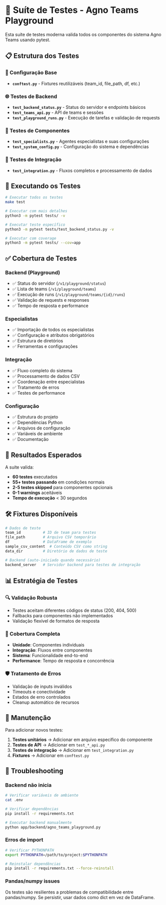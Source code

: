 # 🧪 Suíte de Testes - Agno Teams Playground

Esta suíte de testes moderna valida todos os componentes do sistema Agno Teams usando pytest.

## 📋 Estrutura dos Testes

### 🔧 Configuração Base
- **`conftest.py`** - Fixtures reutilizáveis (team_id, file_path, df, etc.)

### 🌐 Testes de Backend
- **`test_backend_status.py`** - Status do servidor e endpoints básicos
- **`test_teams_api.py`** - API de teams e sessões
- **`test_playground_runs.py`** - Execução de tarefas e validação de requests

### 👥 Testes de Componentes
- **`test_specialists.py`** - Agentes especialistas e suas configurações
- **`test_system_config.py`** - Configuração do sistema e dependências

### 🔗 Testes de Integração
- **`test_integration.py`** - Fluxos completos e processamento de dados

## 🚀 Executando os Testes

```bash
# Executar todos os testes
make test

# Executar com mais detalhes
python3 -m pytest tests/ -v

# Executar teste específico
python3 -m pytest tests/test_backend_status.py -v

# Executar com coverage
python3 -m pytest tests/ --cov=app
```

## ✅ Cobertura de Testes

### Backend (Playground)
- ✅ Status do servidor (`/v1/playground/status`)
- ✅ Lista de teams (`/v1/playground/teams`)
- ✅ Execução de runs (`/v1/playground/teams/{id}/runs`)
- ✅ Validação de requests e responses
- ✅ Tempo de resposta e performance

### Especialistas
- ✅ Importação de todos os especialistas
- ✅ Configuração e atributos obrigatórios
- ✅ Estrutura de diretórios
- ✅ Ferramentas e configurações

### Integração
- ✅ Fluxo completo do sistema
- ✅ Processamento de dados CSV
- ✅ Coordenação entre especialistas
- ✅ Tratamento de erros
- ✅ Testes de performance

### Configuração
- ✅ Estrutura do projeto
- ✅ Dependências Python
- ✅ Arquivos de configuração
- ✅ Variáveis de ambiente
- ✅ Documentação

## 🎯 Resultados Esperados

A suíte valida:
- **60 testes** executados
- **55+ testes passando** em condições normais
- **2-5 testes skipped** para componentes opcionais
- **0-1 warnings** aceitáveis
- **Tempo de execução** < 30 segundos

## 🛠 Fixtures Disponíveis

```python
# Dados de teste
team_id          # ID de team para testes
file_path        # Arquivo CSV temporário
df               # DataFrame de exemplo
sample_csv_content  # Conteúdo CSV como string
data_dir         # Diretório de dados de teste

# Backend (auto-iniciado quando necessário)
backend_server   # Servidor backend para testes de integração
```

## 📊 Estratégia de Testes

### 🔍 Validação Robusta
- Testes aceitam diferentes códigos de status (200, 404, 500)
- Fallbacks para componentes não implementados
- Validação flexível de formatos de resposta

### 🎯 Cobertura Completa
- **Unidade**: Componentes individuais
- **Integração**: Fluxos entre componentes
- **Sistema**: Funcionalidade end-to-end
- **Performance**: Tempo de resposta e concorrência

### 🛡 Tratamento de Erros
- Validação de inputs inválidos
- Timeouts e conectividade
- Estados de erro controlados
- Cleanup automático de recursos

## 🔧 Manutenção

Para adicionar novos testes:

1. **Testes unitários** → Adicionar em arquivo específico do componente
2. **Testes de API** → Adicionar em `test_*_api.py`
3. **Testes de integração** → Adicionar em `test_integration.py`
4. **Fixtures** → Adicionar em `conftest.py`

## 🐛 Troubleshooting

### Backend não inicia
```bash
# Verificar variáveis de ambiente
cat .env

# Verificar dependências
pip install -r requirements.txt

# Executar backend manualmente
python app/backend/agno_teams_playground.py
```

### Erros de import
```bash
# Verificar PYTHONPATH
export PYTHONPATH=/path/to/project:$PYTHONPATH

# Reinstalar dependências
pip install -r requirements.txt --force-reinstall
```

### Pandas/numpy issues
Os testes são resilientes a problemas de compatibilidade entre pandas/numpy.
Se persistir, usar dados como dict em vez de DataFrame.
